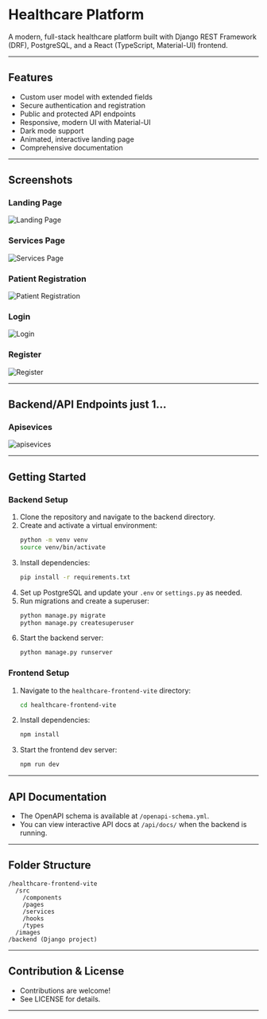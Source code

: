 # Healthcare Platform

A modern, full-stack healthcare platform built with Django REST Framework (DRF), PostgreSQL, and a React (TypeScript, Material-UI) frontend.

---

## Features
- Custom user model with extended fields
- Secure authentication and registration
- Public and protected API endpoints
- Responsive, modern UI with Material-UI
- Dark mode support
- Animated, interactive landing page
- Comprehensive documentation

---

## Screenshots

### Landing Page
![Landing Page](./images/landing.png)

### Services Page
![Services Page](./images/services.png)

### Patient Registration
![Patient Registration](./images/patientregister.png)

### Login
![Login](./images/login.png)

### Register
![Register](./images/register.png)

---

## Backend/API Endpoints just 1...

### Apisevices
![apisevices](https://github.com/damiancodes/MtreatAssignment/blob/master/images/apiservices.png)

---

## Getting Started

### Backend Setup
1. Clone the repository and navigate to the backend directory.
2. Create and activate a virtual environment:
   ```bash
   python -m venv venv
   source venv/bin/activate
   ```
3. Install dependencies:
   ```bash
   pip install -r requirements.txt
   ```
4. Set up PostgreSQL and update your `.env` or `settings.py` as needed.
5. Run migrations and create a superuser:
   ```bash
   python manage.py migrate
   python manage.py createsuperuser
   ```
6. Start the backend server:
   ```bash
   python manage.py runserver
   ```

### Frontend Setup
1. Navigate to the `healthcare-frontend-vite` directory:
   ```bash
   cd healthcare-frontend-vite
   ```
2. Install dependencies:
   ```bash
   npm install
   ```
3. Start the frontend dev server:
   ```bash
   npm run dev
   ```

---

## API Documentation
- The OpenAPI schema is available at `/openapi-schema.yml`.
- You can view interactive API docs at `/api/docs/` when the backend is running.

---

## Folder Structure
```
/healthcare-frontend-vite
  /src
    /components
    /pages
    /services
    /hooks
    /types
  /images
/backend (Django project)
```

---

## Contribution & License
- Contributions are welcome!
- See LICENSE for details.

---


